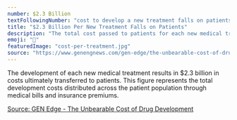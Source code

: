 ```yaml
---
number: $2.3 Billion
textFollowingNumber: "cost to develop a new treatment falls on patients"
title: "$2.3 Billion Per New Treatment Falls on Patients"
description: "The total cost passed to patients for each new medical treatment developed"
emoji: "💸"
featuredImage: "cost-per-treatment.jpg"
source: "https://www.genengnews.com/gen-edge/the-unbearable-cost-of-drug-development-deloitte-report-shows-15-jump-in-rd-to-2-3-billion/"
---
```


The development of each new medical treatment results in $2.3 billion in costs ultimately transferred to patients. This figure represents the total development costs distributed across the patient population through medical bills and insurance premiums.

[Source: GEN Edge - The Unbearable Cost of Drug Development](https://www.genengnews.com/gen-edge/the-unbearable-cost-of-drug-development-deloitte-report-shows-15-jump-in-rd-to-2-3-billion/)

